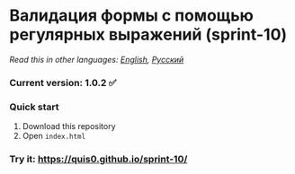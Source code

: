 # Валидация формы с помощью регулярных выражений (sprint-10)

*Read this in other languages: [English](README.md), [Русский](README.ru.md)*

### Current version: 1.0.2 :white_check_mark:

### Quick start
1.  Download this repository
2.  Open `index.html` 

### Try it: https://quis0.github.io/sprint-10/

